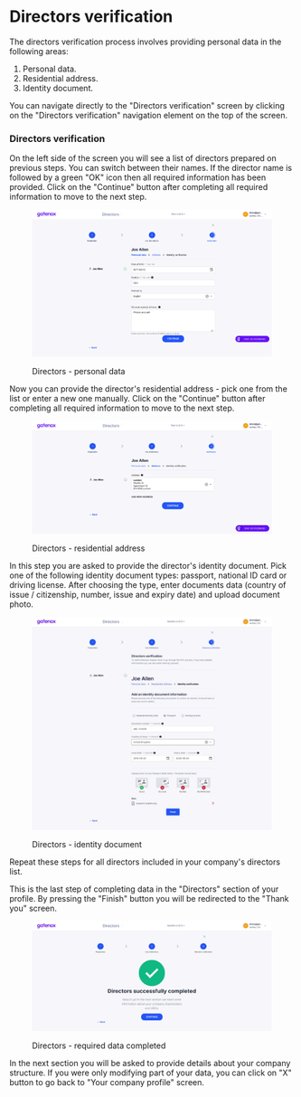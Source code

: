 # Directors verification

The directors verification process involves providing personal data in the following areas:

1. Personal data.
2. Residential address.
3. Identity document.

You can navigate directly to the "Directors verification" screen by clicking on the "Directors verification" navigation element on the top of the screen.

### Directors verification

On the left side of the screen you will see a list of directors prepared on previous steps. You can switch between their names. If the director name is followed by a green "OK" icon then all required information has been provided. Click on the "Continue" button after completing all required information to move to the next step.

<figure><img src="../../../docs/Images/dir_personal2 (1).png" alt="Directors - personal data"><figcaption><p>Directors - personal data</p></figcaption></figure>

Now you can provide the director's residential address - pick one from the list or enter a new one manually. Click on the "Continue" button after completing all required information to move to the next step.

<figure><img src="../../../.gitbook/assets/dir_address.png" alt="Directors - residential address"><figcaption><p>Directors - residential address</p></figcaption></figure>

In this step you are asked to provide the director's identity document. Pick one of the following identity document types: passport, national ID card or driving license. After choosing the type, enter documents data (country of issue / citizenship, number, issue and expiry date) and upload document photo.

<figure><img src="../../../.gitbook/assets/dir_identity.png" alt="Directors - identity document"><figcaption><p>Directors - identity document</p></figcaption></figure>

Repeat these steps for all directors included in your company's directors list.

This is the last step of completing data in the "Directors" section of your profile. By pressing the "Finish" button you will be redirected to the "Thank you" screen.

<figure><img src="../../../.gitbook/assets/dir_finished.png" alt="Directors - required data completed"><figcaption><p>Directors - required data completed</p></figcaption></figure>

In the next section you will be asked to provide details about your company structure. If you were only modifying part of your data, you can click on "X" button to go back to "Your company profile" screen.
